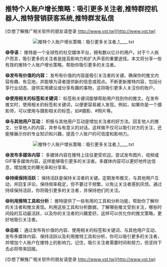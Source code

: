 ## **推特个人账户增长策略：吸引更多关注者,推特群控机器人,推特营销获客系统,推特群发私信**

[😍想了解推广相关软件的朋友请登录 http://www.vst.tw](http://www.vst.tw)

 <center><img src="https://vst.tw/MP4/tuiguang/png/3.png" alt="推特个人账户增长策略：吸引更多关注者_1____.txt"></center>

**😄导语：**
推特是一个全球性的社交媒体平台，拥有数以亿计的用户。对于个人账户而言，吸引更多的关注者是提高影响力和扩大声音的重要途径。本文将分享一些有效的推特个人账户增长策略，帮助你吸引更多的关注者。

**😄发布有价值的内容：**
发布有价值的内容是吸引关注者的关键。确保你的推文内容有趣、有见地，并能够为读者提供新的信息或观点。不断更新推特内容，包括分享行业动态、提供实用建议或分享有趣的事物，这将吸引更多人关注你的账户。

**😄使用相关的标签和关键词：**
标签和关键词能够帮助用户找到你的推文。在发布推文时，使用相关的标签和关键词，以便更容易被人发现。例如，如果你是一个摄影师，可以使用与摄影相关的标签，如#摄影、#照片等。

**😄与其他用户互动：**
积极与其他用户互动是增加关注者的好方法。回复他人的推文、分享他人的内容，并参与有意义的对话。这样做不仅可以吸引对方的关注，还能够展示你的专业知识和兴趣，提高个人账户的可信度和影响力。

 <center><img src="https://vst.tw/MP4/tuiguang/png/2.png" alt="推特个人账户增长策略：吸引更多关注者_1____.txt"></center>

**😄发布多媒体内容：**
多媒体内容在推特上往往更受欢迎。尝试发布图片、视频或GIF等多媒体内容，这样能够吸引更多的关注者。多媒体内容可以更好地传达信息，增加推文的曝光率和分享率。

**😄持续保持活跃：**
保持活跃是保持关注者的关键。定期发布推文，与其他用户互动，并回复评论。保持频率稳定，但不要过于频繁，以免让关注者感到厌烦。通过持续保持活跃，你将吸引更多的关注者，并保持他们的关注。

**😄利用推特工具和分析：**
推特提供了一些有用的工具和分析功能，帮助你了解你的关注者和推文表现。利用这些工具和分析数据，了解哪些推文受到关注，哪些时间段的互动最活跃，以及你的关注者的兴趣爱好。这样可以优化你的推文策略，更好地吸引关注者。

**😄总结：**
通过发布有价值的内容、使用相关的标签和关键词、与其他用户互动、发布多媒体内容、保持活跃以及利用推特工具和分析，你可以吸引更多的关注者，并增加个人账户在推特上的影响力。记住，吸引关注者需要时间和努力，但坚持下去必将带来回报。

[😍想了解推广相关软件的朋友请登录 http://www.vst.tw](http://www.vst.tw)




